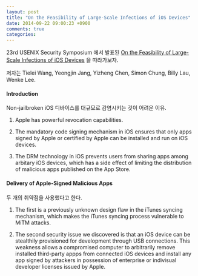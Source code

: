 ```yaml
---
layout: post
title: "On the Feasibility of Large-Scale Infections of iOS Devices"
date: 2014-09-22 09:00:23 +0900
comments: true
categories: 
---
```


23rd USENIX Security Symposium 에서 발표된 [On the Feasibility of Large-Scale Infections of iOS Devices](https://www.usenix.org/system/files/conference/usenixsecurity14/sec14-paper-wang-tielei.pdf) 을 따라가보자.

저자는 Tielei Wang, Yeongjin Jang, Yizheng Chen, Simon Chung, Billy Lau, Wenke Lee.

#### Introduction

Non-jailbroken iOS 디바이스를 대규모로 감염시키는 것이 어려운 이유.

1. Apple has powerful revocation capabilities.

2. The mandatory code signing mechanism in iOS ensures that only apps signed by Apple or certified by Apple can be installed and run on iOS devices.

3. The DRM technology in iOS prevents users from sharing apps among arbitary iOS devices, which has a side effect of limiting the distribution of malicious apps published on the App Store.

#### Delivery of Apple-Signed Malicious Apps

두 개의 취약점을 사용했다고 한다.

1. The first is a previously unknown design flaw in the iTunes syncing mechanism, which makes the iTunes syncing process vulnerable to MiTM attacks. 

2. The second security issue we discovered is that an iOS device can be stealthily provisioned for development through USB connections. This weakness allows a compromised computer to arbitrarily remove installed third-party appps from connected iOS devices and install any app signed by attackers in possession of enterprise or indivisual developer licenses issued by Apple.
